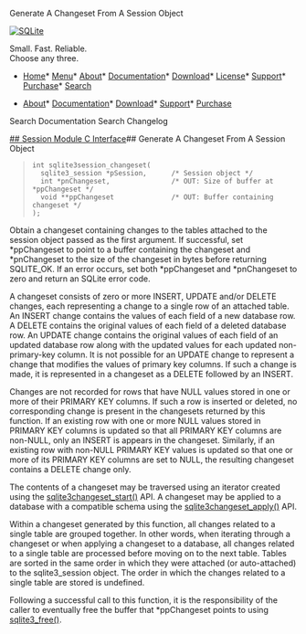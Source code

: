 




Generate A Changeset From A Session Object




[![SQLite](../images/sqlite370_banner.gif)](../index.html)


Small. Fast. Reliable.  
Choose any three.


* [Home](../index.html)* [Menu](javascript:void(0))* [About](../about.html)* [Documentation](../docs.html)* [Download](../download.html)* [License](../copyright.html)* [Support](../support.html)* [Purchase](../prosupport.html)* [Search](javascript:void(0))




* [About](../about.html)* [Documentation](../docs.html)* [Download](../download.html)* [Support](../support.html)* [Purchase](../prosupport.html)






Search Documentation
Search Changelog







[## Session Module C Interface](../session/intro.html)## Generate A Changeset From A Session Object


> ```
> int sqlite3session_changeset(
>   sqlite3_session *pSession,      /* Session object */
>   int *pnChangeset,               /* OUT: Size of buffer at *ppChangeset */
>   void **ppChangeset              /* OUT: Buffer containing changeset */
> );
> 
> ```


Obtain a changeset containing changes to the tables attached to the 
session object passed as the first argument. If successful, 
set \*ppChangeset to point to a buffer containing the changeset 
and \*pnChangeset to the size of the changeset in bytes before returning
SQLITE\_OK. If an error occurs, set both \*ppChangeset and \*pnChangeset to
zero and return an SQLite error code.


A changeset consists of zero or more INSERT, UPDATE and/or DELETE changes,
each representing a change to a single row of an attached table. An INSERT
change contains the values of each field of a new database row. A DELETE
contains the original values of each field of a deleted database row. An
UPDATE change contains the original values of each field of an updated
database row along with the updated values for each updated non\-primary\-key
column. It is not possible for an UPDATE change to represent a change that
modifies the values of primary key columns. If such a change is made, it
is represented in a changeset as a DELETE followed by an INSERT.


Changes are not recorded for rows that have NULL values stored in one or 
more of their PRIMARY KEY columns. If such a row is inserted or deleted,
no corresponding change is present in the changesets returned by this
function. If an existing row with one or more NULL values stored in
PRIMARY KEY columns is updated so that all PRIMARY KEY columns are non\-NULL,
only an INSERT is appears in the changeset. Similarly, if an existing row
with non\-NULL PRIMARY KEY values is updated so that one or more of its
PRIMARY KEY columns are set to NULL, the resulting changeset contains a
DELETE change only.


The contents of a changeset may be traversed using an iterator created
using the [sqlite3changeset\_start()](../session/sqlite3changeset_start.html) API. A changeset may be applied to
a database with a compatible schema using the [sqlite3changeset\_apply()](../session/sqlite3changeset_apply.html)
API.


Within a changeset generated by this function, all changes related to a
single table are grouped together. In other words, when iterating through
a changeset or when applying a changeset to a database, all changes related
to a single table are processed before moving on to the next table. Tables
are sorted in the same order in which they were attached (or auto\-attached)
to the sqlite3\_session object. The order in which the changes related to
a single table are stored is undefined.


Following a successful call to this function, it is the responsibility of
the caller to eventually free the buffer that \*ppChangeset points to using
[sqlite3\_free()](../c3ref/free.html).



